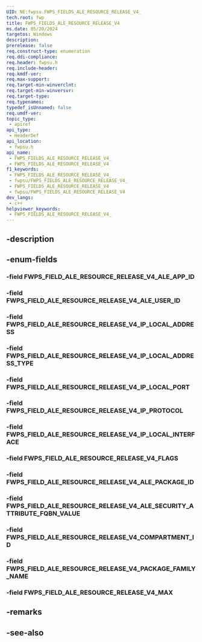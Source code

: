```yaml
---
UID: NE:fwpsu.FWPS_FIELDS_ALE_RESOURCE_RELEASE_V4_
tech.root: fwp
title: FWPS_FIELDS_ALE_RESOURCE_RELEASE_V4
ms.date: 05/20/2024
targetos: Windows
description: 
prerelease: false
req.construct-type: enumeration
req.ddi-compliance: 
req.header: fwpsu.h
req.include-header: 
req.kmdf-ver: 
req.max-support: 
req.target-min-winverclnt: 
req.target-min-winversvr: 
req.target-type: 
req.typenames: 
typedef_isUnnamed: false
req.umdf-ver: 
topic_type:
 - apiref
api_type:
 - HeaderDef
api_location:
 - fwpsu.h
api_name:
 - FWPS_FIELDS_ALE_RESOURCE_RELEASE_V4_
 - FWPS_FIELDS_ALE_RESOURCE_RELEASE_V4
f1_keywords:
 - FWPS_FIELDS_ALE_RESOURCE_RELEASE_V4_
 - fwpsu/FWPS_FIELDS_ALE_RESOURCE_RELEASE_V4_
 - FWPS_FIELDS_ALE_RESOURCE_RELEASE_V4
 - fwpsu/FWPS_FIELDS_ALE_RESOURCE_RELEASE_V4
dev_langs:
 - c++
helpviewer_keywords:
 - FWPS_FIELDS_ALE_RESOURCE_RELEASE_V4_
---
```


## -description

## -enum-fields

### -field FWPS_FIELD_ALE_RESOURCE_RELEASE_V4_ALE_APP_ID

### -field FWPS_FIELD_ALE_RESOURCE_RELEASE_V4_ALE_USER_ID

### -field FWPS_FIELD_ALE_RESOURCE_RELEASE_V4_IP_LOCAL_ADDRESS

### -field FWPS_FIELD_ALE_RESOURCE_RELEASE_V4_IP_LOCAL_ADDRESS_TYPE

### -field FWPS_FIELD_ALE_RESOURCE_RELEASE_V4_IP_LOCAL_PORT

### -field FWPS_FIELD_ALE_RESOURCE_RELEASE_V4_IP_PROTOCOL

### -field FWPS_FIELD_ALE_RESOURCE_RELEASE_V4_IP_LOCAL_INTERFACE

### -field FWPS_FIELD_ALE_RESOURCE_RELEASE_V4_FLAGS

### -field FWPS_FIELD_ALE_RESOURCE_RELEASE_V4_ALE_PACKAGE_ID

### -field FWPS_FIELD_ALE_RESOURCE_RELEASE_V4_ALE_SECURITY_ATTRIBUTE_FQBN_VALUE

### -field FWPS_FIELD_ALE_RESOURCE_RELEASE_V4_COMPARTMENT_ID

### -field FWPS_FIELD_ALE_RESOURCE_RELEASE_V4_PACKAGE_FAMILY_NAME

### -field FWPS_FIELD_ALE_RESOURCE_RELEASE_V4_MAX

## -remarks

## -see-also

